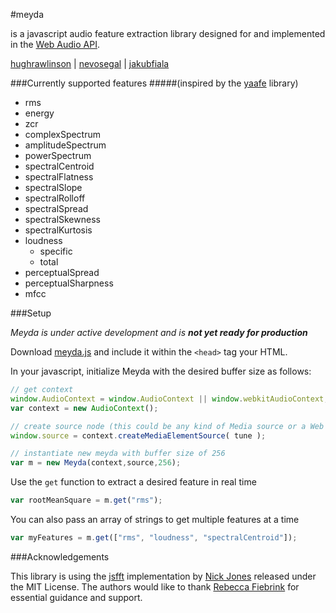 #meyda

is a javascript audio feature extraction library designed for and implemented in the [Web Audio API](https://github.com/WebAudio/web-audio-api "Web Audio API").

[hughrawlinson](https://github.com/hughrawlinson "Hugh Rawlinson") | [nevosegal](https://github.com/nevosegal "Nevo Segal") | [jakubfiala](https://github.com/jakubfiala "Jakub Fiala")

###Currently supported features
#####(inspired by the [yaafe](http://yaafe.sourceforge.net "yaafe") library)

+ rms
+ energy
+ zcr
+ complexSpectrum
+ amplitudeSpectrum
+ powerSpectrum
+ spectralCentroid
+ spectralFlatness
+ spectralSlope
+ spectralRolloff
+ spectralSpread
+ spectralSkewness
+ spectralKurtosis
+ loudness
	- specific
	- total
+ perceptualSpread
+ perceptualSharpness
+ mfcc

###Setup

_Meyda is under active development and is **not yet ready for production**_

Download [meyda.js](https://github.com/hughrawlinson/meyda/blob/master/main.js "meyda.js") and include it within the `<head>` tag your HTML.

In your javascript, initialize Meyda with the desired buffer size as follows:
```js
// get context
window.AudioContext = window.AudioContext || window.webkitAudioContext;
var context = new AudioContext();

// create source node (this could be any kind of Media source or a Web Audio Buffer source)
window.source = context.createMediaElementSource( tune );

// instantiate new meyda with buffer size of 256
var m = new Meyda(context,source,256);
```

Use the `get` function to extract a desired feature in real time
```js
var rootMeanSquare = m.get("rms");
```
You can also pass an array of strings to get multiple features at a time
```js
var myFeatures = m.get(["rms", "loudness", "spectralCentroid"]);
```

###Acknowledgements

This library is using the [jsfft](https://github.com/dntj/jsfft "jsfft") implementation by [Nick Jones](https://github.com/dntj "Nick Jones") released under the MIT License.
The authors would like to thank [Rebecca Fiebrink](https://twitter.com/RebeccaFiebrink "Rebecca Fiebrink") for essential guidance and support.


